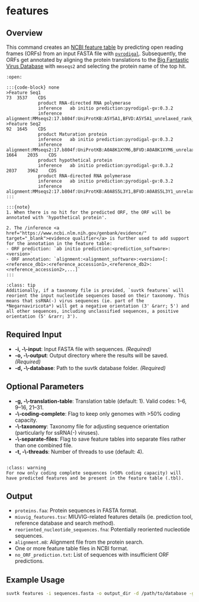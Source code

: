# features

## Overview
This command creates an <a href="https://www.ncbi.nlm.nih.gov/WebSub/html/help/feature-table.html" target="_blank">NCBI feature table</a> by predicting open reading frames (ORFs) from an input FASTA file with <a href="https://github.com/althonos/pyrodigal" target="_blank">`pyrodigal`</a>. Subsequently, the ORFs get annotated by aligning the protein translations to the <a href="https://bfvd.steineggerlab.workers.dev/" target="_blank">Big Fantastic Virus Database</a> with `mmseqs2` and selecting the protein name of the top hit.

```{dropdown} Example
:open:

:::{code-block} none
>Feature Seq1
73	3537	CDS
			product	RNA-directed RNA polymerase 
			inference	ab initio prediction:pyrodigal-gv:0.3.2
			inference	alignment:MMseqs2:17.b804f:UniProtKB:A5Y5A1,BFVD:A5Y5A1_unrelaxed_rank_001_alphafold2_ptm_model_3_seed_000
>Feature Seq2
92	1645	CDS
			product	Maturation protein
			inference	ab initio prediction:pyrodigal-gv:0.3.2
			inference	alignment:MMseqs2:17.b804f:UniProtKB:A0A8K1XYM6,BFVD:A0A8K1XYM6_unrelaxed_rank_001_alphafold2_ptm_model_3_seed_000
1664	2035	CDS
			product	hypothetical protein
			inference	ab initio prediction:pyrodigal-gv:0.3.2
2037	3962	CDS
			product	RNA-directed RNA polymerase 
			inference	ab initio prediction:pyrodigal-gv:0.3.2
			inference	alignment:MMseqs2:17.b804f:UniProtKB:A0A8S5L3Y1,BFVD:A0A8S5L3Y1_unrelaxed_rank_001_alphafold2_ptm_model_2_seed_000
:::

:::{note}
1. When there is no hit for the predicted ORF, the ORF will be annotated with 'hypothetical protein'.

2. The /inference <a href="https://www.ncbi.nlm.nih.gov/genbank/evidence/" target="_blank">evidence qualifier</a> is further used to add support for the annotation in the feature table:
- ORF prediction: `ab initio prediction:<prediction_software>:<version>`
- ORF annotation: `alignment:<alignment_software>:<version>[:<reference_db1>:<reference_accession1>,<reference_db2>:<reference_accession2>,...]`
:::
```

```{admonition} Reorientation of sequences
:class: tip
Additionally, if a taxonomy file is provided, `suvtk features` will reorient the input nucleotide sequences based on their taxonomy. This means that ssRNA(-) virus sequences (ie. part of the *Negarnaviricota*) will get a negative orientation (3' &rarr; 5') and all other sequences, including unclassified sequences, a positive orientation (5' &rarr; 3').
```

## Required Input
- **-i, -\\\-input**: Input FASTA file with sequences. *(Required)*
- **-o, -\\\-output**: Output directory where the results will be saved. *(Required)*
- **-d, -\\\-database**: Path to the suvtk database folder. *(Required)*

## Optional Parameters
- **-g, -\\\-translation-table**: Translation table (default: 1). Valid codes: 1–6, 9–16, 21–31.
- **-\\\-coding-complete**: Flag to keep only genomes with >50% coding capacity.
- **-\\\-taxonomy**: Taxonomy file for adjusting sequence orientation (particularly for ssRNA(-) viruses).
- **-\\\-separate-files**: Flag to save feature tables into separate files rather than one combined file.
- **-t, -\\\-threads**: Number of threads to use (default: 4).

<div style="margin-top: 2em;"></div>

```{admonition} Warning
:class: warning
For now only coding complete sequences (>50% coding capacity) will have predicted features and be present in the feature table (.tbl).
```

## Output
- `proteins.faa`: Protein sequences in FASTA format.
- `miuvig_features.tsv`: MIUVIG-related features details (ie. prediction tool, reference database and search method).
- `reoriented_nucleotide_sequences.fna`: Potentially reoriented nucleotide sequences.
- `alignment.m8`: Alignment file from the protein search.
- One or more feature table files in NCBI format.
- `no_ORF_prediction.txt`: List of sequences with insufficient ORF predictions.

## Example Usage
```bash
suvtk features -i sequences.fasta -o output_dir -d /path/to/database -g 1 --coding-complete --taxonomy taxonomy.tsv -t 4